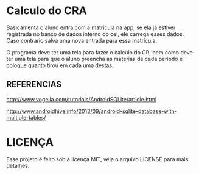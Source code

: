 Calculo do CRA
==============

Basicamenta o aluno entra com a matricula na app, se ela já estiver registrada no banco de dados interno do cel, ele carrega esses dados.
Caso contrario salva uma nova entrada para essa matricula.

O programa deve ter uma tela para fazer o calculo do CR, bem como deve ter uma tela para que o aluno preencha as materias de cada periodo e coloque quanto tirou em cada uma destas.


REFERENCIAS
-----------

http://www.vogella.com/tutorials/AndroidSQLite/article.html

http://www.androidhive.info/2013/09/android-sqlite-database-with-multiple-tables/


LICENÇA
=======

Esse projeto é feito sob a licença MIT, veja o arquivo LICENSE para mais detalhes.